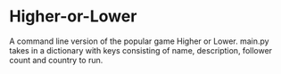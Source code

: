 # Higher-or-Lower
A command line version of the popular game Higher or Lower. main.py takes in a dictionary with keys consisting of name, description, follower count and country to run. 
